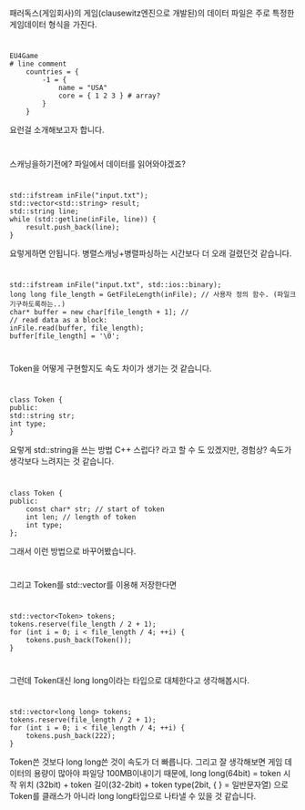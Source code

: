 #
패러독스(게임회사)의 게임(clausewitz엔진으로 개발된)의 데이터 파일은
주로 특정한 게임데이터 형식을 가진다.
#
	EU4Game  
   	# line comment
    	countries = {
        	-1 = {
            	name = "USA"
            	core = { 1 2 3 } # array?
        	}
    	}
요런걸 소개해보고자 합니다.


#
스캐닝을하기전에? 파일에서 데이터를 읽어와야겠죠?
#
	std::ifstream inFile("input.txt");
	std::vector<std::string> result;
	std::string line;
	while (std::getline(inFile, line)) {
		result.push_back(line);
	}
요렇게하면 안됩니다. 병렬스캐닝+병렬파싱하는 시간보다 더 오래 걸렸던것 같습니다.
#
	std::ifstream inFile("input.txt", std::ios::binary);
	long long file_length = GetFileLength(inFile); // 사용자 정의 함수. (파일크기구하도록하는..)
	char* buffer = new char[file_length + 1]; // 
	// read data as a block:
	inFile.read(buffer, file_length);
	buffer[file_length] = '\0';
    
    
    
#  
Token을 어떻게 구현할지도 속도 차이가 생기는 것 같습니다.
#
    class Token {
    public:
	std::string str;
	int type;
    }
요렇게 std::string을 쓰는 방법 C++ 스럽다? 라고 할 수 도 있겠지만, 경험상? 속도가 생각보다 느려지는 것 같습니다.
#
    class Token {
    public:
        const char* str; // start of token
        int len; // length of token
        int type;
    };
그래서 이런 방법으로 바꾸어봤습니다. 
#
그리고 Token를 std::vector를 이용해 저장한다면
 #
    std::vector<Token> tokens;
    tokens.reserve(file_length / 2 + 1);
    for (int i = 0; i < file_length / 4; ++i) {
        tokens.push_back(Token());
    }
#
그런데 Token대신 long long이라는 타입으로 대체한다고 생각해봅시다.
#
    std::vector<long long> tokens;
    tokens.reserve(file_length / 2 + 1);
    for (int i = 0; i < file_length / 4; ++i) {
        tokens.push_back(222);
    }
Token쓴 것보다 long long쓴 것이 속도가 더 빠릅니다.
그리고 잘 생각해보면 게임 데이터의 용량이 많아야 파일당 100MB이내이기 때문에,
long long(64bit) = token 시작 위치 (32bit) + token 길이(32-2bit) + token type(2bit, { } = 일반문자열) 으로
Token를 클래스가 아니라 long long타입으로 나타낼 수 있을 것 같습니다.

